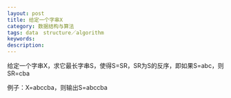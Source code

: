 ```yaml
---
layout: post
title: 给定一个字串X
category: 数据结构与算法
tags: data　structure／algorithm
keywords: 
description: 
---
```


给定一个字串X，求它最长字串S，使得S=SR，SR为S的反序，即如果S=abc，则SR=cba

例子：X=abccba，则输出S=abccba

